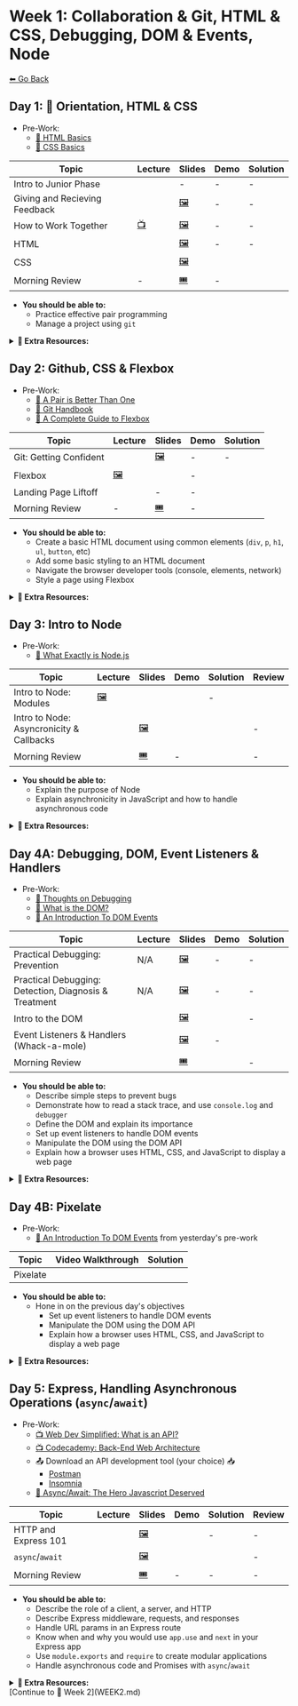 # Week 1: Collaboration & Git, HTML & CSS, Debugging, DOM & Events, Node

[⬅ Go Back](README.md)

## Day 1: 👥 Orientation, HTML & CSS

- Pre-Work:
  - [📖 HTML Basics][html-basics]
  - [📖 CSS Basics][css-basics]

[git-handbook]: https://guides.github.com/introduction/git-handbook/
[pair-better]: https://hackernoon.com/a-pair-is-better-than-one-e9d4514add9f

| Topic                         | Lecture                    | Slides                        | Demo           | Solution             |
| ----------------------------- | -------------------------- | ----------------------------- | -------------- | -------------------- |
| Intro to Junior Phase         |        | -                             | -              | -                    |
| Giving and Recieving Feedback |       | [🖼️][feedback-slides]         | -              | -                    |
| How to Work Together          | [📺][pair-programming-lec]   | [🖼️][pair-programming-slides] | -              | -                    |
| HTML                          |                       | [🖼️][html-slides]             | -              | -                    |
| CSS                           |              | [🖼️][css-slides]              |  |         |
| Morning Review                | -                          | [🎟][am-rev-1-1-ticket]        | -              |  |

[//]: # ' Paste in table above >> [🖼️][intro-jr-phase-slides] '
[intro-jr-phase-slides]: #link-to-slide-deck-here
[//]: # ' Paste in table above >> [🖼️][zoom-slides] '
[zoom-slides]: https://docs.google.com/presentation/d/1UTdfDmUkNakkOEB40YFUPGikJIhtD_DKYm3nY32iqm8/edit?usp=sharing
[orientation]: https://youtu.be/fttG8KLA9BE
[feedback-lec]: https://youtu.be/X1bp8CD4UL8
[feedback-slides]: 01-junior-phase/day-1-orientation-html&css/feedback.pdf
[//]: # ' Paste in table above >> [📺][pair-programming-lec] '
[pair-programming-lec]: https://youtu.be/lMk_flg0Dg0
[pair-programming-slides]: https://docs.google.com/presentation/d/1Rp_13FMUVrDTmiNfa1YYwKp8rHSAJOvI_gOjPiO8NUY/edit?usp=sharing
[//]: # ' Paste in table above >> [📺][html-lec] '
[html-lec]: #paste-YouTube-link-here
[html-slides]: https://docs.google.com/presentation/d/1Nx7cEU0bMGIBSQPqC5BYS622owsmnoMlmY6yzfN21I0/edit?usp=sharing
[//]: # ' Paste in table above >> [🧑‍💻][html-demo] '
[html-demo]: #link-demo-here
[//]: # ' Paste in table above >> [📺][css-lec] '
[css-lec]: https://youtu.be/SQpVqRXoLeQ
[css-slides]: https://docs.google.com/presentation/d/1rDKlYTjosIqNGcEQ3jXNzHSYFnq41ZeuyYB4nxIEEWk/edit?usp=sharing
[//]: # ' Paste in table above >> [🧑‍💻][css-demo] '
[css-demo]: 01-junior-phase/day-1-orientation-html&css/html-css
[css-sol]: https://hackmd.io/@2ctk-Q4uQAmhb4qw1GghPA/BJnXBHsnY#CSS-Lab-Solutions
[//]: # ' Paste in table above >> [📺][am-rev-1-1] '
[am-rev-1-1]: #paste-YouTube-link-here
[//]: # ' Paste in table above >> [🎟][am-rev-1-1-ticket] '
[am-rev-1-1-ticket]: https://forms.gle/KgJYaVAC4r9oVLRR8
[//]: # ' Paste in table above >> [🧑‍💻][am-rev-1-1-demo] '
[am-rev-1-1-demo]: #link-demo-here
[//]: # ' Paste in table above >> [👾][am-rev-1-1-sol] '
[am-rev-1-1-sol]: 01-junior-phase/exit-ticket-solutions/01-html-css.md

- **You should be able to:**
  - Practice effective pair programming
  - Manage a project using `git`

**<details><summary>📎 Extra Resources:</summary>**

- [Git Book](https://git-scm.com/book/en/v2/Getting-Started-Git-Basics)
- [GitHub: Git Cheat Sheet](https://github.github.com/training-kit/downloads/github-git-cheat-sheet.pdf)
- [Centralized vs Distributed Version Control Systems (CVCS vs DVCS)](https://scmquest.com/centralized-vs-distributed-version-control-systems)
- [Git: Customizing Git - Git Configuration](https://git-scm.com/book/en/v2/Customizing-Git-Git-Configuration)
- [Stackoverflow: `git branch BRANCH_NAME` vs. `git checkout -b BRANCH_NAME`](https://stackoverflow.com/questions/7987687/what-is-the-difference-between-git-branch-and-git-checkout-b/7987711#7987711)
- [Git Without Github: Private Repositories](https://catxmachina.xyz/git-without-github/private-repos/)
- [Atlassian: Git merge conflicts](https://www.atlassian.com/git/tutorials/using-branches/merge-conflicts)
- [freeCodeCamp: How to Delete a Git Branch Both Locally and Remotely](https://www.freecodecamp.org/news/how-to-delete-a-git-branch-both-locally-and-remotely/)
- [Checkersaga: Google and GitHub will stop using terms like ‘master and slave’ or ‘blacklist’ in their code](https://checkersaga.com/google-and-github-will-stop-using-terms-like-master-and-slave-or-blacklist-in-their-code/48456/)

</details>

## Day 2: Github, CSS & Flexbox

- Pre-Work:
  - [📖 A Pair is Better Than One][pair-better]
  - [📖 Git Handbook][git-handbook]
  - [📖 A Complete Guide to Flexbox][flexbox-complete-guide]

[html-basics]: https://developer.mozilla.org/en-US/docs/Learn/Getting_started_with_the_web/HTML_basics
[css-basics]: https://developer.mozilla.org/en-US/docs/Learn/Getting_started_with_the_web/CSS_basics
[flexbox-complete-guide]: https://css-tricks.com/snippets/css/a-guide-to-flexbox/

| Topic                  | Lecture           | Slides                 | Demo               | Solution                                               |
| ---------------------- | ----------------- | ---------------------- | ------------------ | ------------------------------------------------------ |
| Git: Getting Confident |     | [🖼️][git-slides]       | -                  | -                                                      |
| Flexbox                |  [🖼️][flexbox-slides]   |  | -                                                      |
| Landing Page Liftoff   |     | -                      | -                  |  |
| Morning Review         | -                 | [🎟][am-rev-1-2-ticket] | -                  |                                   |

[//]: # ' Paste in table above >> [📺][git-lec] '
[git-lec]: https://youtu.be/4_GR0X-7bdI
[git-slides]: https://docs.google.com/presentation/d/16LGtin0SF41wNOgxbCYDG434Xo7Zbd7j3RfS6C4zIU0/edit?usp=sharing
[//]: # ' Paste in table above >> [🧑‍💻][git-demo] '
[git-demo]: #link-demo-here
[//]: # ' Paste in table above >> [📺][flexbox-lec] '
[flexbox-lec]: https://youtu.be/BrQKfj_G1a4
[flexbox-slides]: https://docs.google.com/presentation/d/1kXdkZCb4UcxeW-t403rF-wJPPZqtmmQWYN6sXraYkns
[//]: # ' Paste in table above >> [🧑‍💻][flexbox-demo] '
[flexbox-demo]: 01-junior-phase/day-2-flex-demo
[//]: # ' Paste in table above >> [📺][flexbox-lec] '
[lpl-qa]: https://youtu.be/hARiHyXfQys
[//]: # ' Paste in table above >> [👾][landing-page-sol] </br> [👾 Extra Credit][landing-page-sol-extra] '
[landing-page-sol]: https://github.com/FullstackAcademy/Landing-Page-Launchpad/tree/solution
[landing-page-sol-vid]: https://www.youtube.com/watch?v=TvTiebmefWY
[landing-page-sol-extra]: ####
[//]: # ' Paste in table above >> [📺][landing-page-rev] '
[landing-page-rev]: ####
[//]: # ' Paste in table above >> [📺][am-rev-1-2] '
[am-rev-1-2]: #paste-YouTube-link-here
[//]: # ' Paste in table above >> [🎟][am-rev-1-2-ticket] '
[am-rev-1-2-ticket]: https://forms.gle/2FqPajjA6JZgeAWB7
[//]: # ' Paste in table above >> [🧑‍💻][am-rev-1-2-demo] '
[am-rev-1-2-demo]: #link-demo-here
[//]: # ' Paste in table above >> [👾][am-rev-1-2-sol] '
[am-rev-1-2-sol]: https://github.com/FullstackAcademy/2206-FSA-RM-WEB-FT/blob/main/01-junior-phase/exit-ticket-solutions/02-git-flexbox.md

- **You should be able to:**
  - Create a basic HTML document using common elements (`div`, `p`, `h1`, `ul`, `button`, etc)
  - Add some basic styling to an HTML document
  - Navigate the browser developer tools (console, elements, network)
  - Style a page using Flexbox

**<details><summary>📎 Extra Resources:</summary>**

- [Calculate Specificity][specificity-calc]
- [Calculate Specificity v2][specificity-calc2]
- [REM vs EM vs PX][rem-em-px]
- [CSS Units Ultimate Guide][css-units]
- [CSS Grow][css-grow]
- [CSS Center][css-center]
- [Colorful Flexbox][flexbox-color]
- [FlexBox Froggy][flexbox-froggy]
- [Flexbox Froggy Level 24 Walkthrough][vid-flexbox-froggy] >> Spoiler alert!
- [FlexBox in 10 Minutes][flexbox-ten-minutes]

[specificity-calc]: https://slicejack.com/quick-guide-to-css-specificity/
[specificity-calc2]: https://css-tricks.com/specifics-on-css-specificity/
[rem-em-px]: https://engageinteractive.co.uk/blog/em-vs-rem-vs-px
[css-units]: https://blog.alexdevero.com/css-units-ultimate-guide/
[css-grow]: https://css-tricks.com/flex-grow-is-weird/
[css-center]: https://css-tricks.com/centering-css-complete-guide/
[flexbox-color]: https://medium.freecodecamp.org/even-more-about-how-flexbox-works-explained-in-big-colorful-animated-gifs-a5a74812b053
[flexbox-froggy]: https://flexboxfroggy.com/
[vid-flexbox-froggy]: https://youtu.be/D8V74OeZm5Y
[flexbox-ten-minutes]: https://medium.freecodecamp.org/flexbox-in-10-minutes-7295497804ed

</details>

## Day 3: Intro to Node

- Pre-Work:
  - [📖 What Exactly is Node.js][nodejs-intro]

[nodejs-intro]: https://medium.freecodecamp.org/what-exactly-is-node-js-ae36e97449f5

| Topic                                    | Lecture                | Slides                  | Demo                    | Solution              | Review |
| ---------------------------------------- | ---------------------- | ----------------------- | ----------------------- | --------------------- | ------ |
| Intro to Node: Modules                   |   [🖼️][node-slides]       | | | -      |
| Intro to Node: Asyncronicity & Callbacks |    | [🖼️][node-async-slides] |    |  | -      |
| Morning Review                           |    | [🎟][am-rev-1-5-ticket] | -                       |   | -      |

[//]: # ' Paste in table above >> [📺][node-modules-lec] '
[node-modules-lec]: https://youtu.be/3vo0KvrkuPY
[node-slides]: https://docs.google.com/presentation/d/1k69_CpSosFbImFStCnpjh4tdNlbtLSq6WB3MZA8fhZo/edit?usp=sharing
[//]: # ' Paste in table above >> [🧑‍💻][node-modules-demo] '
[node-modules-demo]: 01-junior-phase/day-3-node-demo
[//]: # ' Paste in table above >> [📺][node-async-lec] '
[node-async-lec]: https://youtu.be/6ekSyyNrNqc
[node-async-slides]: https://docs.google.com/presentation/d/1rJxfZ8Dcv4uDS2LXZSJ0EvAjUyKAXY_6KDjCAvFvrOA/edit?usp=sharing
[//]: # ' Paste in table above >> [🧑‍💻][node-async-demo] '
[node-async-demo]: http://latentflip.com/loupe/
[//]: # ' Paste in table above >> [👾][node-shell-sol] '
[node-basics-sol]: https://github.com/FullstackAcademy/Solution.NodeBasics
[node-shell-sol]: https://github.com/FullstackAcademy/Solution.NodeShell
[//]: # ' Paste in table above >> [📺][give-recieve-feedback-lec] '
[give-recieve-feedback-lec]: #paste-YouTube-link-here
[//]: # ' Paste in table above >> [🖼️][give-recieve-feedback-slides] '
[give-recieve-feedback-slides]: ###
[//]: # ' Paste in table above >> [📺][am-rev-1-5] '
[am-rev-1-5]: https://youtu.be/rlwfkQ32t38
[//]: # ' Paste in table above >> [🎟][am-rev-1-5-ticket] '
[am-rev-1-5-ticket]: https://forms.gle/n9VNh5djNRuvVaoK6
[//]: # ' Paste in table above >> [🧑‍💻][am-rev-1-5-demo] '
[am-rev-1-5-demo]: #link-demo-here
[//]: # ' Paste in table above >> [👾][am-rev-1-5-sol] '
[am-rev-1-5-sol]: https://github.com/FullstackAcademy/2206-FSA-RM-WEB-FT/blob/main/01-junior-phase/exit-ticket-solutions/03-node.md

- **You should be able to:**
  - Explain the purpose of Node
  - Explain asynchronicity in JavaScript and how to handle asynchronous code

**<details><summary>📎 Extra Resources:</summary>**

- [📺 What is the Event Loop Anyway?][event-loop]

[event-loop]: https://www.youtube.com/watch?v=8aGhZQkoFbQ&vl=en

</details>

## Day 4A: Debugging, DOM, Event Listeners & Handlers

- Pre-Work:
  - [📖 Thoughts on Debugging][debug-thoughts]
  - [📖 What is the DOM?][dom-what]
  - [📖 An Introduction To DOM Events][dom-intro]

[debug-thoughts]: https://www.bignerdranch.com/blog/thoughts-on-debugging-part-2/
[dom-what]: https://css-tricks.com/dom/
[dom-intro]: https://www.smashingmagazine.com/2013/11/an-introduction-to-dom-events/

| Topic                                                 | Lecture              | Slides                  | Demo                  | Solution                                                             |
| ----------------------------------------------------- | -------------------- | ----------------------- | --------------------- | -------------------------------------------------------------------- |
| Practical Debugging: Prevention                       | N/A                  | [🖼️][prevention-slides] | -                     | -                                                                    |
| Practical Debugging: Detection, Diagnosis & Treatment | N/A                  | [🖼️][ddt-slides]        | -                     | -                                                                    |
| Intro to the DOM                                      |  | [🖼️][dom-intro-slides]  |  | -                                                                    |
| Event Listeners & Handlers (Whack-a-mole)             |  | [🖼️][dom-events-slides] | -                     |  |
| Morning Review                                        |     | [🎟][am-rev-1-3-ticket]  |  | -                                                                    |

[//]: # ' Paste in table above >> [📺][prevention-lec] '
[prevention-lec]: #paste-YouTube-link-here
[prevention-slides]: https://docs.google.com/presentation/d/16eQJNl0JTHr9TYi8vRXKffA2br8QMywM0-7pn8oJNGY/edit?usp=sharing
[//]: # ' Paste in table above >> [📺][ddt-lec] '
[ddt-lec]: #paste-YouTube-link-here
[ddt-slides]: https://docs.google.com/presentation/d/1ACMEsqVvP1BzMGN234Jx4YoP5ZuODLXxtY59R09wzKM/edit?usp=sharing
[//]: # ' Paste in table above >> [📺][dom-intro-lec] '
[dom-intro-lec]: https://youtu.be/djf86jYmrZA
[dom-intro-slides]: https://docs.google.com/presentation/d/1MtF7vUwnY08ZA5ofDpjcjlcv49GAal70k0F7my3D6YQ/edit?usp=sharing
[//]: # ' Paste in table above >> [🧑‍💻][dom-intro-demo] '
[dom-intro-demo]: #link-demo-here
[//]: # ' Paste in table above >> [📺][dom-events-lec] '
[dom-events-lec]: https://youtu.be/WIJhPLBjt4k
[dom-events-slides]: https://docs.google.com/presentation/d/1Unq4gPwi1N5Dn-8yX5MlWRr4RH_FOosaiU2uEXyogNg/edit?usp=sharing
[//]: # ' Paste in table above >> [👨‍💻][dom-events-demo] '
[dom-events-demo]: 01-junior-phase/day-4-DOM/dom-event-listeners-demo
[//]: # ' Paste in table above >> [👾][whack-a-mole-sol] </br> [👾 with timer][whack-a-mole-sol-timer] '
[whack-a-mole-sol]: https://github.com/FullstackAcademy/Lab.Whack-a-mole/tree/solution
[whack-a-mole-sol-timer]: https://github.com/FullstackAcademy/Lab.Whack-a-mole/tree/solutionWithTimer
[//]: # ' Paste in table above >> [📺][am-rev-1-3] '
[am-rev-1-3]: https://youtu.be/awdZ807lYUo
[//]: # ' Paste in table above >> [🎟][am-rev-1-3-ticket] '
[am-rev-1-3-ticket]: https://forms.gle/rktybuM7THcRbEYQA
[//]: # ' Paste in table above >> [🧑‍💻][am-rev-1-3-demo] '
[am-rev-1-3-demo]: 01-junior-phase/day-4-DOM/morning-review-notes
[//]: # ' Paste in table above >> [👾][am-rev-1-3-sol] '
[am-rev-1-3-sol]: #paste-gist-here

- **You should be able to:**
  - Describe simple steps to prevent bugs
  - Demonstrate how to read a stack trace, and use `console.log` and `debugger`
  - Define the DOM and explain its importance
  - Set up event listeners to handle DOM events
  - Manipulate the DOM using the DOM API
  - Explain how a browser uses HTML, CSS, and JavaScript to display a web page

**<details><summary>📎 Extra Resources:</summary>**

- [HTML Collection vs NodeList][html-collection-vs-nodelist]
- [NodeList Doc][doc-nodelist]

[html-collection-vs-nodelist]: https://teamtreehouse.com/community/understanding-the-difference-between-an-htmlcollection-and-a-nodelist
[doc-nodelist]: https://developer.mozilla.org/en-US/docs/Web/API/NodeList

</details>

## Day 4B: Pixelate

- Pre-Work:
  - [📖 An Introduction To DOM Events][dom-intro] from yesterday's pre-work

| Topic    | Video Walkthrough  | Solution           |
| -------- | ------------------ | ------------------ |
| Pixelate |  |  |

[//]: # ' Paste in table above >> [👾][pixelate-sol] '
[pixelate-sol]: https://github.com/FullstackAcademy/PairExercise.Pixelate.Solution
[//]: # ' Paste in table above >> [📺][pixelate-rev] '
[pixelate-rev]: https://www.youtube.com/playlist?list=PLx0iOsdUOUmlGmcCCcsf9os6lVu0l5kg-
[//]: # ' Paste in table above >> [📺][am-rev-1-4] '
[am-rev-1-4]: #paste-YouTube-link-here
[//]: # ' Paste in table above >> [🎟][am-rev-1-4-ticket] '
[am-rev-1-4-ticket]: #paste-google-form-link-here
[//]: # ' Paste in table above >> [🧑‍💻][am-rev-1-4-demo] '
[am-rev-1-4-demo]: #link-demo-here
[//]: # ' Paste in table above >> [👾][am-rev-1-4-sol] '
[am-rev-1-4-sol]: #paste-gist-here

- **You should be able to:**
  - Hone in on the previous day's objectives
    - Set up event listeners to handle DOM events
    - Manipulate the DOM using the DOM API
    - Explain how a browser uses HTML, CSS, and JavaScript to display a web page

**<details><summary>📎 Extra Resources:</summary>**

- [MDN: Introduction to events](https://developer.mozilla.org/en-US/docs/Learn/JavaScript/Building_blocks/Events)
- [Eloquent JavaScript: Handling Events](https://eloquentjavascript.net/15_event.html)
- **Visualizing the Event Life Cycle:**
  - [Slow motion event path](https://jsbin.com/exezex/4/edit?css,js,output)
  - [Identifying event phases](http://jsbin.com/unuhec/4/edit)
- [JavaScript.info: Bubbling and capturing](https://javascript.info/bubbling-and-capturing)
- [MDN: `EventTarget.addEventListener()`](https://developer.mozilla.org/en-US/docs/Web/API/EventTarget/addEventListener)
- Once you isolate the target element via `event.target`, you can "dot" off of that element to access a number of properties. See here: [MDN: Element Properties](https://developer.mozilla.org/en-US/docs/Web/API/Element#Properties)
  - By doing this, we can add logic to our event handlers when we leverage event delegation in order to prevent code from running on elements we don't want it to.
- [Overlay demonstrating stopPropagation](https://jsbin.com/fizuyesere/edit?html,js,output)

</details>

## Day 5: Express, Handling Asynchronous Operations (`async`/`await`)

- Pre-Work:
  - [📺 Web Dev Simplified: What is an API?][what-is-an-api]
  - [📺 Codecademy: Back-End Web Architecture][codecademy-be-web-arch]
  - 📤 Download an API development tool (your choice) 📥
    - [Postman](https://www.postman.com/)
    - [Insomnia](https://insomnia.rest/)
  - [📖 Async/Await: The Hero Javascript Deserved][twilio-async-await]

[what-is-an-api]: https://youtu.be/tgbRY96q-KM
[codecademy-be-web-arch]: https://www.codecademy.com/articles/back-end-architecture
[twilio-async-await]: https://www.twilio.com/blog/2015/10/asyncawait-the-hero-javascript-deserved.html

| Topic                          | Lecture | Slides                   | Demo | Solution | Review |
| ------------------------------ | ------- | ------------------------ | ---- | -------- | ------ |
| HTTP and Express 101           |  | [🖼️][express-101-slides] |  | -        | -      |
| `async`/`await`                |  | [🖼️][async-await-slides] |  |   | -      |
| Morning Review                 |  | [🎟][am-rev-2-1-ticket] | -    | -        | -      |

[//]: # ' Paste in table above >> [📺][express-101-lec] '
[express-101-lec]: https://youtu.be/n6i7Io84pjg
[express-101-slides]: https://github.com/FullstackAcademy/2206-FSA-RM-WEB-FT/tree/main/01-junior-phase/day-5-demos/express-intro-2206.pdf
[//]: # ' Paste in table above >> [🧑‍💻][express-101-demo] '
[express-101-demo]: https://github.com/FullstackAcademy/2206-FSA-RM-WEB-FT/tree/main/01-junior-phase/day-5-demos/async-await
[//]: # ' Paste in table above >> [📺][express-201-lec] '
[express-201-lec]: #paste-YouTube-link-here
[express-201-slides]: https://docs.google.com/presentation/d/1cS548bLr3YMkA9tdwviIzwVU-qO29uOuw_DSJoD4O1o/edit?usp=sharing
[//]: # ' Paste in table above >> [🧑‍💻][express-201-demo] '
[express-201-demo]: #link-demo-here
[//]: # ' Paste in table above >> [👾][express-wizard-1-sol] '
[express-wizard-1-sol]: ###
[//]: # ' Paste in table above >> [📺][express-wizard-1-rev] '
[express-wizard-1-rev]: ###
[//]: # ' Paste in table above >> [📺][async-await-lec] '
[async-await-lec]: https://youtu.be/DSlxl6p3YaY
[async-await-slides]: https://github.com/FullstackAcademy/2206-FSA-RM-WEB-FT/tree/main/01-junior-phase/day-5-demos/async-await-2206.pdf
[//]: # ' Paste in table above >> [🧑‍💻][async-await-demo] '
[async-await-demo]: https://github.com/FullstackAcademy/2206-FSA-RM-WEB-FT/tree/main/01-junior-phase/day-5-demos/express
[//]: # ' Paste in table above >> [👾][async-await-sol] '
[async-await-sol]: https://github.com/FullstackAcademy/Solution.Lab.AsyncAwait
[//]: # ' Paste in table above >> [👾][async-await-sol] '
[async-await-sol-2]: https://github.com/FullstackAcademy/2206-FSA-RM-WEB-FT/tree/main/01-junior-phase/day-5-demos/dax-async-lab-solution.js
[//]: # ' Paste in table above >> [📺][am-rev-2-1] '
[am-rev-2-1]: https://youtu.be/ALE0Gm2xJ6E
[//]: # ' Paste in table above >> [🎟][am-rev-2-1-ticket] '
[am-rev-2-1-ticket]: https://forms.gle/kzDcXoPjDZPVvMWt7
[//]: # ' Paste in table above >> [🧑‍💻][am-rev-2-1-demo] '
[am-rev-2-1-demo]: #link-demo-here
[//]: # ' Paste in table above >> [👾][am-rev-2-1-sol] '
[am-rev-2-1-sol]: #paste-gist-here

- **You should be able to:**
  - Describe the role of a client, a server, and HTTP
  - Describe Express middleware, requests, and responses
  - Handle URL params in an Express route
  - Know when and why you would use `app.use` and `next` in your Express app
  - Use `module.exports` and `require` to create modular applications
  - Handle asynchronous code and Promises with `async`/`await`

**<details><summary>📎 Extra Resources:</summary>**

- [📖 A Simple Explanation of Express Middleware][express-middleware]
- [📖 Nodejs in Flames][nodejs-flames]

[express-middleware]: https://medium.com/@agoiabeladeyemi/a-simple-explanation-of-express-middleware-c68ea839f498
[nodejs-flames]: https://medium.com/netflix-techblog/node-js-in-flames-ddd073803aa4

</details>
[Continue to 📆 Week 2](WEEK2.md)
